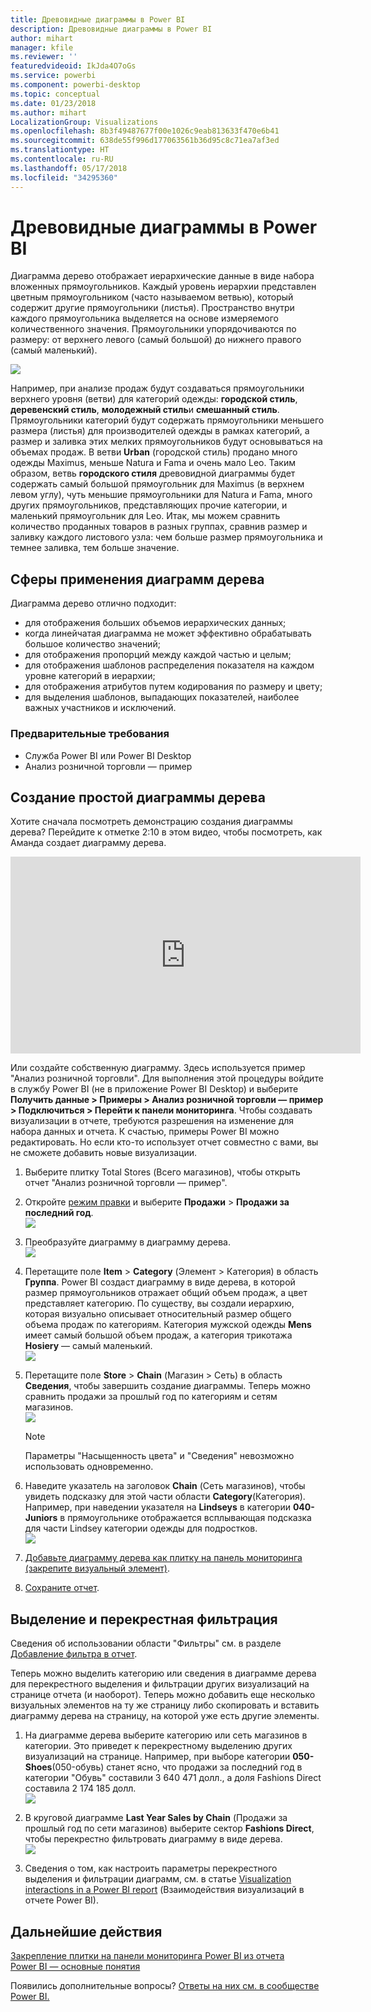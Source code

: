 ```yaml
---
title: Древовидные диаграммы в Power BI
description: Древовидные диаграммы в Power BI
author: mihart
manager: kfile
ms.reviewer: ''
featuredvideoid: IkJda4O7oGs
ms.service: powerbi
ms.component: powerbi-desktop
ms.topic: conceptual
ms.date: 01/23/2018
ms.author: mihart
LocalizationGroup: Visualizations
ms.openlocfilehash: 8b3f49487677f00e1026c9eab813633f470e6b41
ms.sourcegitcommit: 638de55f996d177063561b36d95c8c71ea7af3ed
ms.translationtype: HT
ms.contentlocale: ru-RU
ms.lasthandoff: 05/17/2018
ms.locfileid: "34295360"
---
```

# <a name="treemaps-in-power-bi"></a>Древовидные диаграммы в Power BI
Диаграмма дерево отображает иерархические данные в виде набора вложенных прямоугольников.  Каждый уровень иерархии представлен цветным прямоугольником (часто называемом ветвью), который содержит другие прямоугольники (листья).  Пространство внутри каждого прямоугольника выделяется на основе измеряемого количественного значения. Прямоугольники упорядочиваются по размеру: от верхнего левого (самый большой) до нижнего правого (самый маленький).

![](media/power-bi-visualization-treemaps/pbi-nancy_viz_treemap.png)

Например, при анализе продаж будут создаваться прямоугольники верхнего уровня (ветви) для категорий одежды: **городской стиль**, **деревенский стиль**, **молодежный стиль**и **смешанный стиль**.  Прямоугольники категорий будут содержать прямоугольники меньшего размера (листья) для производителей одежды в рамках категорий, а размер и заливка этих мелких прямоугольников будут основываться на объемах продаж.  В ветви **Urban** (городской стиль) продано много одежды Maximus, меньше Natura и Fama и очень мало Leo.  Таким образом, ветвь **городского стиля** древовидной диаграммы будет содержать самый большой прямоугольник для Maximus (в верхнем левом углу), чуть меньшие прямоугольники для Natura и Fama, много других прямоугольников, представляющих прочие категории, и маленький прямоугольник для Leo.  Итак, мы можем сравнить количество проданных товаров в разных группах, сравнив размер и заливку каждого листового узла: чем больше размер прямоугольника и темнее заливка, тем больше значение.

## <a name="when-to-use-a-treemap"></a>Сферы применения диаграмм дерева
Диаграмма дерево отлично подходит:

* для отображения больших объемов иерархических данных;
* когда линейчатая диаграмма не может эффективно обрабатывать большое количество значений;
* для отображения пропорций между каждой частью и целым;
* для отображения шаблонов распределения показателя на каждом уровне категорий в иерархии;
* для отображения атрибутов путем кодирования по размеру и цвету;
* для выделения шаблонов, выпадающих показателей, наиболее важных участников и исключений.

### <a name="prerequisites"></a>Предварительные требования
 - Служба Power BI или Power BI Desktop
 - Анализ розничной торговли — пример

## <a name="create-a-basic-treemap"></a>Создание простой диаграммы дерева
Хотите сначала посмотреть демонстрацию создания диаграммы дерева?  Перейдите к отметке 2:10 в этом видео, чтобы посмотреть, как Аманда создает диаграмму дерева.

<iframe width="560" height="315" src="https://www.youtube.com/embed/IkJda4O7oGs" frameborder="0" allowfullscreen></iframe>

Или создайте собственную диаграмму. Здесь используется пример "Анализ розничной торговли". Для выполнения этой процедуры войдите в службу Power BI (не в приложение Power BI Desktop) и выберите **Получить данные \> Примеры \> Анализ розничной торговли — пример \> Подключиться \> Перейти к панели мониторинга**. Чтобы создавать визуализации в отчете, требуются разрешения на изменение для набора данных и отчета. К счастью, примеры Power BI можно редактировать. Но если кто-то использует отчет совместно с вами, вы не сможете добавить новые визуализации.

1. Выберите плитку Total Stores (Всего магазинов), чтобы открыть отчет "Анализ розничной торговли — пример".    
2. Откройте [режим правки](service-interact-with-a-report-in-editing-view.md) и выберите **Продажи** > **Продажи за последний год**.   
   ![](media/power-bi-visualization-treemaps/treemapfirstvalue_new.png)   
3. Преобразуйте диаграмму в диаграмму дерева.  
   ![](media/power-bi-visualization-treemaps/treemapconvertto_new.png)   
4. Перетащите поле **Item** > **Category** (Элемент > Категория) в область **Группа**. Power BI создаст диаграмму в виде дерева, в которой размер прямоугольников отражает общий объем продаж, а цвет представляет категорию.  По существу, вы создали иерархию, которая визуально описывает относительный размер общего объема продаж по категориям.  Категория мужской одежды **Mens** имеет самый большой объем продаж, а категория трикотажа **Hosiery** — самый маленький.   
   ![](media/power-bi-visualization-treemaps/treemapcomplete_new.png)   
5. Перетащите поле **Store** > **Chain** (Магазин > Сеть) в область **Сведения**, чтобы завершить создание диаграммы. Теперь можно сравнить продажи за прошлый год по категориям и сетям магазинов.   
   ![](media/power-bi-visualization-treemaps/treemap_addgroup_new.png)
   
   > [!NOTE]
   > Параметры "Насыщенность цвета" и "Сведения" невозможно использовать одновременно.
   > 
   > 
5. Наведите указатель на заголовок **Chain** (Сеть магазинов), чтобы увидеть подсказку для этой части области **Category**(Категория).  Например, при наведении указателя на **Lindseys** в категории **040-Juniors** в прямоугольнике отображается всплывающая подсказка для части Lindsey категории одежды для подростков.  
   ![](media/power-bi-visualization-treemaps/treemaphoverdetail_new.png)
6. [Добавьте диаграмму дерева как плитку на панель мониторинга (закрепите визуальный элемент)](service-dashboard-tiles.md). 
7. [Сохраните отчет](service-report-save.md).

## <a name="highlighting-and-cross-filtering"></a>Выделение и перекрестная фильтрация
Сведения об использовании области "Фильтры" см. в разделе [Добавление фильтра в отчет](power-bi-report-add-filter.md).

Теперь можно выделить категорию или сведения в диаграмме дерева для перекрестного выделения и фильтрации других визуализаций на странице отчета (и наоборот). Теперь можно добавить еще несколько визуальных элементов на ту же страницу либо скопировать и вставить диаграмму дерева на страницу, на которой уже есть другие элементы.

1. На диаграмме дерева выберите категорию или сеть магазинов в категории.  Это приведет к перекрестному выделению других визуализаций на странице. Например, при выборе категории **050-Shoes**(050-обувь) станет ясно, что продажи за последний год в категории "Обувь" составили 3 640 471 долл., а доля Fashions Direct составила 2 174 185 долл.  
   ![](media/power-bi-visualization-treemaps/treemaphiliting.png)

2. В круговой диаграмме **Last Year Sales by Chain** (Продажи за прошлый год по сети магазинов) выберите сектор **Fashions Direct**, чтобы перекрестно фильтровать диаграмму в виде дерева.  
   ![](media/power-bi-visualization-treemaps/treemapnoowl.gif)    

3. Сведения о том, как настроить параметры перекрестного выделения и фильтрации диаграмм, см. в статье [Visualization interactions in a Power BI report](service-reports-visual-interactions.md) (Взаимодействия визуализаций в отчете Power BI).

## <a name="next-steps"></a>Дальнейшие действия
[Закрепление плитки на панели мониторинга Power BI из отчета](service-dashboard-pin-tile-from-report.md)  
[Power BI — основные понятия](service-basic-concepts.md)  

Появились дополнительные вопросы? [Ответы на них см. в сообществе Power BI.](http://community.powerbi.com/)  

